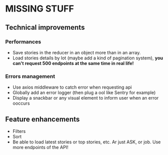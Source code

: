 # MISSING STUFF

## Technical improvements

### Performances
- Save stories in the reducer in an object more than in an array.
- Load stories details by lot (maybe add a kind of pagination system), **you can't request 500 endpoints at the same time in real life!**

### Errors management
- Use axios middleware to catch error when requesting api
- Globally add an error logger (then plug a ool like Sentry for example)
- Display a snackbar or any visual element to inform user when an error ooccurs

## Feature enhancements
- Filters
- Sort
- Be able to load latest stories or top stories, etc. Ar just ASK, or job. Use more endpoints of the API!